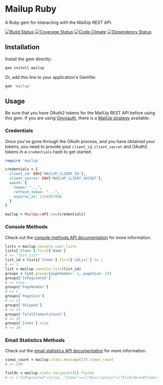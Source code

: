 # Mailup Ruby

A Ruby gem for interacting with the MailUp REST API.

[![Build Status](https://travis-ci.org/mailup/mailup-ruby.svg)](https://travis-ci.org/mailup/mailup-ruby)
[![Coverage Status](https://img.shields.io/coveralls/mailup/mailup-ruby.svg)](https://coveralls.io/r/mailup/mailup-ruby)
[![Code Climate](https://codeclimate.com/github/mailup/mailup-ruby/badges/gpa.svg)](https://codeclimate.com/github/mailup/mailup-ruby)
[![Dependency Status](https://gemnasium.com/mailup/mailup-ruby.svg)](https://gemnasium.com/mailup/mailup-ruby)
## Installation

Install the gem directly:

```ruby
gem install mailup
```

Or, add this line to your application's Gemfile:

```ruby
gem 'mailup'
```

## Usage

Be sure that you have OAuth2 tokens for the MailUp REST API before using this gem. If you are using [Omniauth](https://github.com/intridea/omniauth), there is a [MailUp strategy](https://github.com/tatemae-consultancy/omniauth-mailup) available.

### Credentials

Once you've gone through the OAuth process, and you have obtained your tokens, you need to provide your `client_id`, `client_secret` and OAuth2 tokens in a `credentials` hash to get started.

```ruby
require 'mailup'

credentials = {
  client_id: ENV['MAILUP_CLIENT_ID'],
  client_secret: ENV['MAILUP_CLIENT_SECRET'],
  oauth: {
    token: "...",
    refresh_token: "...",
    expires_at: 1234567890
  }
}

mailup = MailUp::API.new(credentials)
```

### Console Methods

Check out the [console methods API documentation](http://help.mailup.com/display/mailupapi/Console+methods+v1.1) for more information.

```ruby
lists = mailup.console.user.lists
lists['Items'].first['Name']
# => "Test List"
list_id = lists['Items'].first['idList'].to_i
# => 1
list = mailup.console.list(list_id)
groups = list.groups(pageNumber: 1, pageSize: 25)
groups['IsPaginated']
# => true
groups['PageNumber']
# => 1
groups['PageSize']
# => 25
groups['Skipped']
# => 25
groups['TotalElementsCount']
# => 35
groups['Items'].size
# => 10
```

### Email Statistics Methods

Check out the [email statistics API documentation](http://help.mailup.com/display/mailupapi/Email+statistics+methods+v1.1) for more information.

```ruby
views_count = mailup.stats.message(17).views_count
# => 250

fields = mailup.stats.recipient(5).fields
# => {"IsPaginated"=>true, "Items"=>[{"Description"=>"AllOrderedProductIDs", "Id"=>26}, ...], ...}
```
